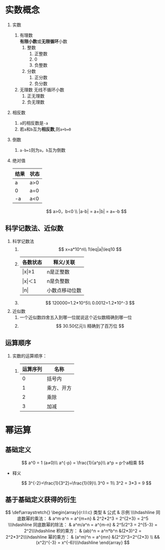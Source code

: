 # 实数概念

1. 实数
   1. 有理数\
      **有限小数**或**无限循环**小数
      1. 整数
         1. 正整数
         2. 0
         3. 负整数
      2. 分数
         1. 正分数
         2. 负分数
   2. 无理数 无线不循环小数
      1. 正无理数
      2. 负无理数
2. 相反数
   1. `a`的相反数是`-a`
   2. 若`a`和`b`互为**相反数**,则`a+b=0`
3. 倒数
   1. `a·b=1`则为`a`，`b`互为倒数
4.  绝对值

    | 结果 | 状态  |
    | -- | --- |
    | a  | a>0 |
    | 0  | a=0 |
    | -a | a<0 |

    $$
    a>0，b<0 \\ |a-b| = a+|b| = a+-b
    $$

## 科学记数法、近似数

1. 科学记数法
   1. $$
      x=a*10^n\\ 1\leq|a|\leq10
      $$
   2. | 各数状态    | 释义/关联   |
      | ------- | ------- |
      | \|x\|≥1 | n是正整数   |
      | \|x\|＜1 | n是负整数   |
      | \|n\|   | 小数点移动位数 |
   3. $$
      120000=1.2*10^5\\ 0.0012=1.2*10^-3
      $$
2. 近似数
   1. 一个近似数四舍五入到哪一位就说这个近似数精确到哪一位
   2. $$
      30.50亿元\\ 精确到了百万位
      $$

## 运算顺序

1. 实数的运算顺序：
   1. | 运算序列 | 名称    |
      | ---- | ----- |
      | 0    | 括号内   |
      | 1    | 乘方、开方 |
      | 2    | 乘除    |
      | 3    | 加减    |

# 幂运算

## 基础定义

$$
a^0 = 1 (a≠0)\\ a^{-p} = \frac{1}{a^p}\\ a^p = p个a相乘
$$

*   释义

    $$
    3^{-2}=\frac{1}{3^2}=\frac{1}{9}\\ 3^0 = 1\\ 3^2 = 3*3 = 9
    $$

## 基于基础定义获得的衍生

$$
\def\arraystretch{} \begin{array}{r:l:l:c} 类型 & 公式 & 示例 \\\hdashline 同底数幂的乘法： & a^m·a^n = a^{m+n} & 2^2*2^3 = 2^{2+3} = 2^5 \\\hdashline 同底数幂的除法： & a^m/a^n = a^{m-n} & 2^5/2^3 = 2^{5-3} = 2^2\\\hdashline 积的乘方： & (ab)^n = a^n*b^n &(2*3)^2 = 2^2*3^2\\\hdashline 幂的乘方： & (a^m)^n = a^{mn} &(2^2)^3=2^{2*3} \\ &&(x^2)^{-3} = x^{-6}\\\hdashline \end{array}
$$
